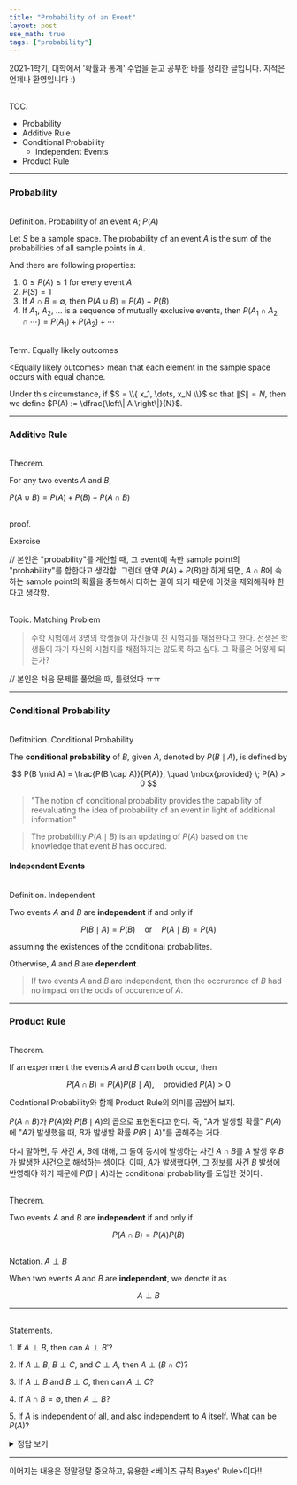 ```yaml
---
title: "Probability of an Event"
layout: post
use_math: true
tags: ["probability"]
---
```



2021-1학기, 대학에서 '확률과 통계' 수업을 듣고 공부한 바를 정리한 글입니다. 지적은 언제나 환영입니다 :)

<br><span class="statement-title">TOC.</span><br>

- Probability
- Additive Rule
- Conditional Probability
  - Independent Events
- Product Rule

<hr/>

### Probability

<br><span class="statement-title">Definition.</span> Probability of an event $A$; $P(A)$<br>

Let $S$ be a sample space. The probability of an event $A$ is the sum of the probabilities of all sample points in $A$.

And there are following properties:

1. $0 \le P(A) \le 1$ for every event $A$
2. $P(S) = 1$
3. If $A \cap B = \emptyset$, then $P(A \cup B) = P(A) + P(B)$
4. If $A_1$, $A_2$, ... is a sequence of mutually exclusive events, then $P(A_1 \cap A_2 \cap \cdots) = P(A_1) + P(A_2) + \cdots$

<br><span class="statement-title">Term.</span> Equally likely outcomes<br>

\<Equally likely outcomes\> mean that each element in the sample space occurs with equal chance.

Under this circumstance, if $S = \\{ x_1, \dots, x_N \\}$ so that $\left\| S \right\| = N$, then we define $P(A) := \dfrac{\left\| A \right\|}{N}$.

<hr/>

### Additive Rule

<br><span class="statement-title">Theorem.</span><br>

For any two events $A$ and $B$,

$P(A \cup B) = P(A) + P(B) - P(A \cap B)$

<br><span class="statement-title">proof.</span><br>

Exercise

// 본인은 "probability"를 계산할 때, 그 event에 속한 sample point의 "probability"를 합한다고 생각함. 그런데 만약 $P(A) + P(B)$만 하게 되면, $A \cap B$에 속하는 sample point의 확률을 중복해서 더하는 꼴이 되기 때문에 이것을 제외해줘야 한다고 생각함.

<br><span class="statement-title">Topic.</span> Matching Problem<br>

> 수학 시험에서 3명의 학생들이 자신들이 친 시험지를 채점한다고 한다. 선생은 학생들이 자기 자신의 시험지를 채점하지는 않도록 하고 싶다. 그 확률은 어떻게 되는가?

// 본인은 처음 문제를 풀었을 때, 틀렸었다 ㅠㅠ

<hr/>

### Conditional Probability

<br><span class="statement-title">Defitnition.</span> Conditional Probability<br>

The **conditional probability** of $B$, given $A$, denoted by $P(B \mid A)$, is defined by

$$
P(B \mid A) = \frac{P(B \cap A)}{P(A)}, \quad \mbox{provided} \; P(A) > 0
$$

> "The notion of conditional probability provides the capability of reevaluating the idea of probability of an event in light of additional information"

> The probability $P(A \mid B)$ is an updating of $P(A)$ based on the knowledge that event $B$ has occured.

#### Independent Events

<br><span class="statement-title">Definition.</span> Independent<br>

Two events $A$ and $B$ are **independent** if and only if

$$
P(B \mid A) = P(B) \quad \mbox{or} \quad P(A \mid B) = P(A)
$$

assuming the existences of the conditional probabilites.

Otherwise, $A$ and $B$ are **dependent**.

> If two events $A$ and $B$ are independent, then the occrurence of  $B$ had no impact on the odds of occurence of $A$.

<hr/>

### Product Rule

<br><span class="statement-title">Theorem.</span><br>

If an experiment the events $A$ and $B$ can both occur, then

$$
P(A \cap B) = P(A) P(B \mid A), \quad \mbox{providied} \; P(A) > 0
$$

Codntional Probability와 함께 Product Rule의 의미를 곱씹어 보자.

$P(A \cap B)$가 $P(A)$와 $P(B \mid A)$의 곱으로 표현된다고 한다. 즉, "$A$가 발생할 확률" $P(A)$에 "$A$가 발생했을 때, $B$가 발생할 확률 $P(B \mid A)$"를 곱해주는 거다. 

다시 말하면, 두 사건 $A$, $B$에 대해, 그 둘이 동시에 발생하는 사건 $A \cap B$를 $A$ 발생 후 $B$가 발생한 사건으로 해석하는 셈이다. 이때, $A$가 발생했다면, 그 정보를 사건 $B$ 발생에 반영해야 하기 때문에 $P(B \mid A)$라는 conditional probability를 도입한 것이다.


<br><span class="statement-title">Theorem.</span><br>

Two events $A$ and $B$ are **independent** if and only if

$$
P(A \cap B) = P(A) P(B)
$$

<br><span class="statement-title">Notation.</span> $A \perp B$<br>

When two events $A$ and $B$ are **independent**, we denote it as

$$
A \perp B
$$

<hr/>

<br><span class="statement-title">Statements.</span><br>

1\. If $A \perp B$, then can $A \perp B'$?

2\. If $A \perp B$, $B \perp C$, and $C \perp A$, then $A \perp (B \cap C)$?

3\. If $A \perp B$ and $B \perp C$, then can $A \perp C$?

4\. If $A \cap B = \emptyset$, then $A \perp B$?

5\. If $A$ is independent of all, and also independent to $A$ itself.  What can be $P(A)$?

<details>
<summary>정답 보기</summary>
<div class="math-statement" markdown="1">
1\. Yes. We know $P(A \cap B) + P(A \cap B') = P(A)$, and $P(A \cap B) = P(A)P(B)$. 이 두 식을 잘 정리하면, $P(A \cap B') = P(A)P(B')$를 얻을 수 있다!

<hr/>

2\. No. 반례를 찾을 수 있다. 예를 들어 동전 두개를 던져 H/T를 기록하는 Sample Space를 생각해보자. 그리고 Event $A$, $B$, $C$를 아래와 같이 정의하자.

$$
A = \{HT, TH\} \quad B =\{HT, HH\}, \quad C = \{HT, TT\}
$$

확인을 해보면, $A$, $B$, $C$는 **pairwise independent** 하다는 걸 확인할 수 있다.

하지만, $A$와 $B \cap C$가 independent한지 확인해보자.

$$
P(A \cap (B \cap C)) = \frac{1}{4} \ne P(A)P(B \cap C)
$$

즉, $A$와 $B \cap C$는 **dependent**하다! [source](https://math.stackexchange.com/a/1819542)

<hr/>

3\. No. 위의 예시에서 약간만 변형하면 쉽게 반례를 찾을 수 있다!!

$$
A = \{HT, TH\} \quad B =\{HT, TT\}, \quad C = \{HH, TT\}
$$

확인을 해보면, $A \perp B$, $B \perp C$인 것을 확인할 수 있다.

하지만, $A \cap C = \emptyset$이기 때문에 $P(A \cap C) \ne P(A)P(C)$이다!

<hr/>

4\. No. 반례는 너무 간단해서 생략

<hr/>

5\. $P(A) = 1$ or $P(A) = 0$. 간단한 대수식을 풀면 된다. "independent to $A$ itself"가 힌트인데, $P(A \cap A) = P(A)P(A)$이므로

$$
P(A \cap A) = P(A) = P(A)P(A)
$$

를 풀면 된다. 확률의 정의에 따라 $0 \le P(A) \le 1$이므로 解는 $P(A) = 1$ or $P(A) = 0$이 된다.

</div>
</details>

<hr/>

이어지는 내용은 정말정말 중요하고, 유용한 \<베이즈 규칙 Bayes' Rule\>이다!!